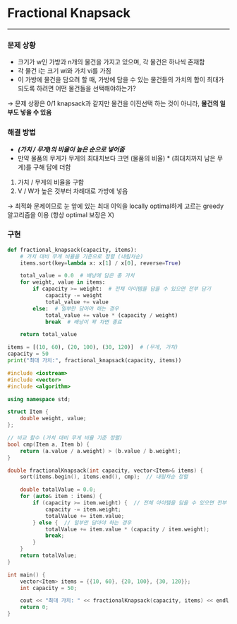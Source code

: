 # Fractional Knapsack

---
### 문제 상황
- 크기가 w인 가방과 n개의 물건을 가지고 있으며, 각 물건은 하나씩 존재함
- 각 물건 i는 크기 wi와 가치 vi를 가짐
- 이 가방에 물건을 담으려 할 때, 가방에 담을 수 있는 물건들의 가치의 합이 최대가 되도록 하려면 어떤 물건들을 선택해야하는가?

&rarr; 문제 상황은 0/1 knapsack과 같지만 물건을 이진선택 하는 것이 아니라, **물건의 일부도 넣을 수 있음**

### 해결 방법
- ***(가치 / 무게)의 비율이 높은 순으로 넣어줌***
- 만약 물품의 무게가 무게의 최대치보다 크면 (물품의 비율) * (최대치까지 남은 무게)를 구해 답에 더함

1. 가치 / 무게의 비율을 구함
2. V / W가 높은 것부터 차례대로 가방에 넣음

&rarr; 최적화 문제이므로 눈 앞에 있는 최대 이익을 locally optimal하게 고르는 greedy 알고리즘을 이용 (항상 optimal 보장은 X)

### 구현
```python
def fractional_knapsack(capacity, items):
    # 가치 대비 무게 비율을 기준으로 정렬 (내림차순)
    items.sort(key=lambda x: x[1] / x[0], reverse=True)

    total_value = 0.0  # 배낭에 담은 총 가치
    for weight, value in items:
        if capacity >= weight:  # 전체 아이템을 담을 수 있으면 전부 담기
            capacity -= weight
            total_value += value
        else:  # 일부만 담아야 하는 경우
            total_value += value * (capacity / weight)
            break  # 배낭이 꽉 차면 종료

    return total_value

items = [(10, 60), (20, 100), (30, 120)]  # (무게, 가치)
capacity = 50
print("최대 가치:", fractional_knapsack(capacity, items))
```

```c++
#include <iostream>
#include <vector>
#include <algorithm>

using namespace std;

struct Item {
    double weight, value;
};

// 비교 함수 (가치 대비 무게 비율 기준 정렬)
bool cmp(Item a, Item b) {
    return (a.value / a.weight) > (b.value / b.weight);
}

double fractionalKnapsack(int capacity, vector<Item>& items) {
    sort(items.begin(), items.end(), cmp);  // 내림차순 정렬

    double totalValue = 0.0;
    for (auto& item : items) {
        if (capacity >= item.weight) {  // 전체 아이템을 담을 수 있으면 전부 담기
            capacity -= item.weight;
            totalValue += item.value;
        } else {  // 일부만 담아야 하는 경우
            totalValue += item.value * (capacity / item.weight);
            break;
        }
    }
    return totalValue;
}

int main() {
    vector<Item> items = {{10, 60}, {20, 100}, {30, 120}};
    int capacity = 50;

    cout << "최대 가치: " << fractionalKnapsack(capacity, items) << endl;
    return 0;
}
```
